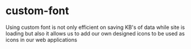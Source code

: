 # custom-font

Using custom font is not only efficient on saving KB's of data while site is loading but also it allows us to add our own designed icons to be used as icons in our web applications
